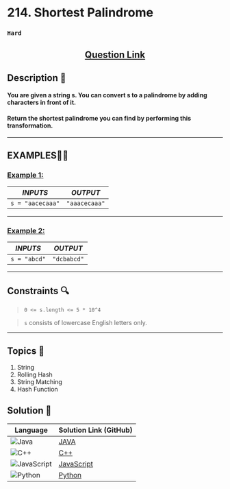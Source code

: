 # 214. Shortest Palindrome

### `Hard`


<h2 align="center">
<a href="https://leetcode.com/problems/shortest-palindrome/description/?envType=daily-question&envId=2024-09-20"><strong>Question Link</strong></a>
</h2>


## Description 📑

#### You are given a string s. You can convert s to a palindrome by adding characters in front of it.

#### Return the shortest palindrome you can find by performing this transformation.

---

## **EXAMPLES**💫✨ </br>

<h3>

<ins>**Example 1**:</ins> </br>


| _INPUTS_ | _OUTPUT_ |
| :-----------: | :-----------: |
| `s = "aacecaaa"` | `"aaacecaaa"` |

</h3>

____
<h3>

<ins>**Example 2**:</ins> </br>

| _INPUTS_ | _OUTPUT_ |
| :-----------: | :-----------: |
| `s = "abcd"` | `"dcbabcd"` |

</h3>

___

## Constraints 🔍

> `0 <= s.length <= 5 * 10^4`</br>

> `s` consists of lowercase English letters only.

___

## Topics 📝

1. String
2. Rolling Hash
3. String Matching
4. Hash Function


## Solution 📃

|  Language   |  Solution Link (GitHub) |
| ------------- | ------------- |
|  ![Java](https://img.shields.io/badge/java-%23ED8B00.svg?style=flat&logo=openjdk&logoColor=white)  | [JAVA](https://github.com/Purnima47/Leetcode-Solutions/blob/main/%F0%9F%94%B4%20Hard/214%20-%20Shortest%20Palindrome/_214ShortestPalindrome.java) |
|  ![C++](https://img.shields.io/badge/c++-%2300599C.svg?style=plastic&logo=c%2B%2B&logoColor=white)  | [C++](https://github.com/Purnima47/Leetcode-Solutions/blob/main/%F0%9F%94%B4%20Hard/214%20-%20Shortest%20Palindrome/_214ShortestPalindrome.cpp)  |
|  ![JavaScript](https://img.shields.io/badge/javascript-%23323330.svg?style=flat&logo=javascript&logoColor=%23F7DF1E)  | [JavaScript](https://github.com/Purnima47/Leetcode-Solutions/blob/main/%F0%9F%94%B4%20Hard/214%20-%20Shortest%20Palindrome/_214ShortestPalindrome.js) |
|![Python](https://img.shields.io/badge/python-3670A0?style=plastic&logo=python&logoColor=ffdd54)| [Python](https://github.com/Purnima47/Leetcode-Solutions/blob/main/%F0%9F%94%B4%20Hard/214%20-%20Shortest%20Palindrome/_214ShortestPalindrome.py) |
